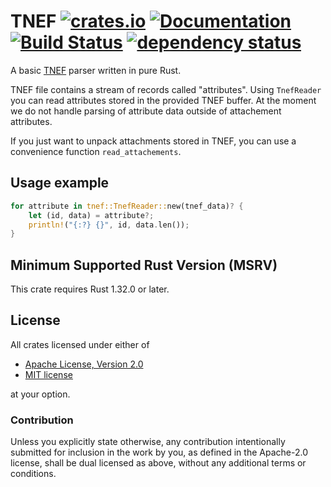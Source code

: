 # TNEF [![crates.io](https://img.shields.io/crates/v/tnef.svg)](https://crates.io/crates/tnef) [![Documentation](https://docs.rs/tnef/badge.svg)](https://docs.rs/tnef) [![Build Status](https://travis-ci.org/newpavlov/tnef.svg?branch=master)](https://travis-ci.org/newpavlov/tnef) [![dependency status](https://deps.rs/repo/github/newpavlov/tnef/status.svg)](https://deps.rs/repo/github/newpavlov/tnef)
A basic [TNEF] parser written in pure Rust.

TNEF file contains a stream of records called "attributes". Using `TnefReader`
you can read attributes stored in the provided TNEF buffer. At the moment we do
not handle parsing of attribute data outside of attachement attributes.

If you just want to unpack attachments stored in TNEF, you can use a
convenience function `read_attachements`.

[TNEF]: https://en.wikipedia.org/wiki/Transport_Neutral_Encapsulation_Format

## Usage example
```rust
for attribute in tnef::TnefReader::new(tnef_data)? {
    let (id, data) = attribute?;
    println!("{:?} {}", id, data.len());
}
```

## Minimum Supported Rust Version (MSRV)
This crate requires Rust 1.32.0 or later.

## License

All crates licensed under either of

 * [Apache License, Version 2.0](http://www.apache.org/licenses/LICENSE-2.0)
 * [MIT license](http://opensource.org/licenses/MIT)

at your option.

### Contribution

Unless you explicitly state otherwise, any contribution intentionally submitted
for inclusion in the work by you, as defined in the Apache-2.0 license, shall be
dual licensed as above, without any additional terms or conditions.
